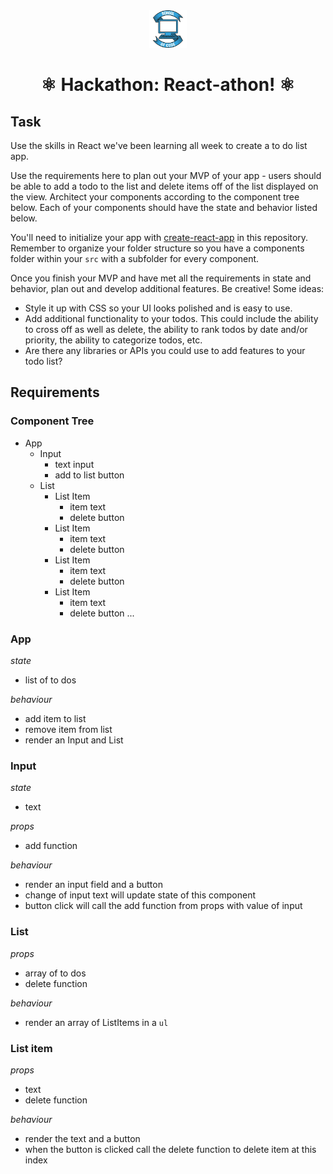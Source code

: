 <div align="center">
    <img alt="School of Code" src="./images/soc-logo.png" width="60" />
</div>
<h1 align="center">
  ⚛️ Hackathon: React-athon! ⚛️
</h1>

## Task

Use the skills in React we've been learning all week to create a to do list app.

Use the requirements here to plan out your MVP of your app - users should be able to add a todo to the list and delete items off of the list displayed on the view. Architect your components according to the component tree below. Each of your components should have the state and behavior listed below.

You'll need to initialize your app with [create-react-app](https://create-react-app.dev/docs/getting-started/) in this repository. Remember to organize your folder structure so you have a components folder within your `src` with a subfolder for every component.

Once you finish your MVP and have met all the requirements in state and behavior, plan out and develop additional features. Be creative! Some ideas:

- Style it up with CSS so your UI looks polished and is easy to use.
- Add additional functionality to your todos. This could include the ability to cross off as well as delete, the ability to rank todos by date and/or priority, the ability to categorize todos, etc.
- Are there any libraries or APIs you could use to add features to your todo list?

## Requirements

### Component Tree

- App
  - Input
    - text input
    - add to list button
  - List
    - List Item
      - item text
      - delete button
    - List Item
      - item text
      - delete button
    - List Item
      - item text
      - delete button
    - List Item
      - item text
      - delete button
        ...

### App

_state_

- list of to dos

_behaviour_

- add item to list
- remove item from list
- render an Input and List

### Input

_state_

- text

_props_

- add function

_behaviour_

- render an input field and a button
- change of input text will update state of this component
- button click will call the add function from props with value of input

### List

_props_

- array of to dos
- delete function

_behaviour_

- render an array of ListItems in a `ul`

### List item

_props_

- text
- delete function

_behaviour_

- render the text and a button
- when the button is clicked call the delete function to delete item at this index
